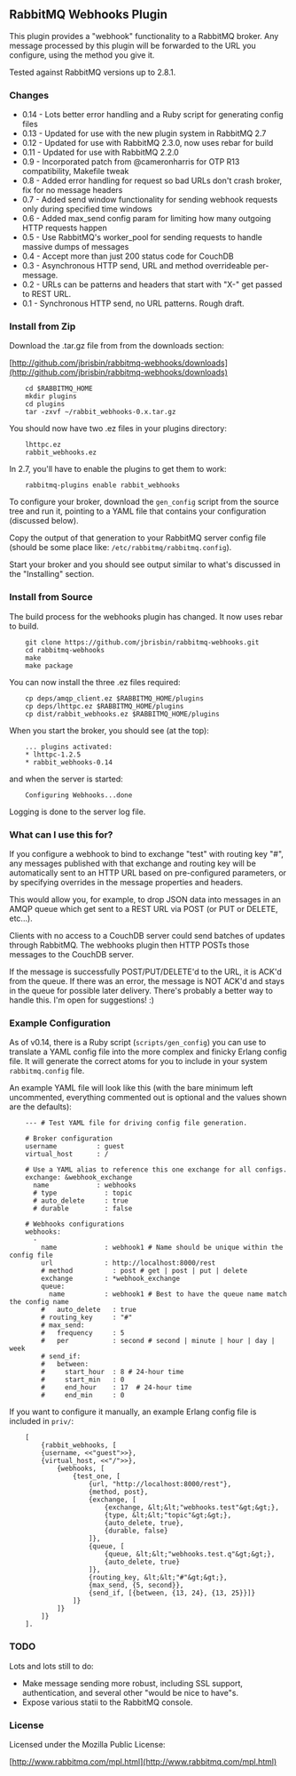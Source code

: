 ## RabbitMQ Webhooks Plugin

This plugin provides a "webhook" functionality to a RabbitMQ broker. 
Any message processed by this plugin will be forwarded to the URL 
you configure, using the method you give it. 

Tested against RabbitMQ versions up to 2.8.1.

### Changes

* 0.14 - Lots better error handling and a Ruby script for generating config files
* 0.13 - Updated for use with the new plugin system in RabbitMQ 2.7
* 0.12 - Updated for use with RabbitMQ 2.3.0, now uses rebar for build
* 0.11 - Updated for use with RabbitMQ 2.2.0
* 0.9 - Incorporated patch from @cameronharris for OTP R13 compatibility, Makefile tweak
* 0.8 - Added error handling for request so bad URLs don't crash broker, fix for no message headers
* 0.7 - Added send window functionality for sending webhook requests only during specified time windows
* 0.6 - Added max_send config param for limiting how many outgoing HTTP requests happen
* 0.5 - Use RabbitMQ's worker_pool for sending requests to handle massive dumps of messages
* 0.4 - Accept more than just 200 status code for CouchDB
* 0.3 - Asynchronous HTTP send, URL and method overrideable per-message.
* 0.2 - URLs can be patterns and headers that start with "X-" get passed to REST URL.
* 0.1 - Synchronous HTTP send, no URL patterns. Rough draft.


### Install from Zip

Download the .tar.gz file from from the downloads section:

[http://github.com/jbrisbin/rabbitmq-webhooks/downloads](http://github.com/jbrisbin/rabbitmq-webhooks/downloads)

		cd $RABBITMQ_HOME
		mkdir plugins
		cd plugins
		tar -zxvf ~/rabbit_webhooks-0.x.tar.gz

You should now have two .ez files in your plugins directory:

		lhttpc.ez
		rabbit_webhooks.ez

In 2.7, you'll have to enable the plugins to get them to work:

		rabbitmq-plugins enable rabbit_webhooks

To configure your broker, download the `gen_config` script from the source tree and run it, pointing 
to a YAML file that contains your configuration (discussed below).

Copy the output of that generation to your RabbitMQ server config file (should be some place like: 
`/etc/rabbitmq/rabbitmq.config`).

Start your broker and you should see output similar to what's discussed in the "Installing" section.

### Install from Source

The build process for the webhooks plugin has changed. It now uses rebar to build.

		git clone https://github.com/jbrisbin/rabbitmq-webhooks.git
		cd rabbitmq-webhooks
		make
		make package

You can now install the three .ez files required:

		cp deps/amqp_client.ez $RABBITMQ_HOME/plugins
		cp deps/lhttpc.ez $RABBITMQ_HOME/plugins
		cp dist/rabbit_webhooks.ez $RABBITMQ_HOME/plugins

When you start the broker, you should see (at the top):

		... plugins activated:
		* lhttpc-1.2.5
		* rabbit_webhooks-0.14

and when the server is started:

		Configuring Webhooks...done

Logging is done to the server log file.

### What can I use this for?

If you configure a webhook to bind to exchange "test" with routing key 
"#", any messages published with that exchange and routing key will be 
automatically sent to an HTTP URL based on pre-configured parameters, or 
by specifying overrides in the message properties and headers.

This would allow you, for example, to drop JSON data into messages in an 
AMQP queue which get sent to a REST URL via POST (or PUT or DELETE, etc...). 

Clients with no access to a CouchDB server could send batches of updates 
through RabbitMQ. The webhooks plugin then HTTP POSTs those messages to the 
CouchDB server.

If the message is successfully POST/PUT/DELETE'd to the URL, it is ACK'd 
from the queue. If there was an error, the message is NOT ACK'd and stays in 
the queue for possible later delivery. There's probably a better way to handle 
this. I'm open for suggestions! :)

### Example Configuration

As of v0.14, there is a Ruby script (`scripts/gen_config`) you can use to translate 
a YAML config file into the more complex and finicky Erlang config file. It will generate 
the correct atoms for you to include in your system `rabbitmq.config` file.

An example YAML file will look like this (with the bare minimum left uncommented,
everything commented out is optional and the values shown are the defaults):

		--- # Test YAML file for driving config file generation.

		# Broker configuration
		username          : guest
		virtual_host      : /

		# Use a YAML alias to reference this one exchange for all configs.
		exchange: &webhook_exchange
		  name            : webhooks
		  # type            : topic
		  # auto_delete     : true
		  # durable         : false

		# Webhooks configurations
		webhooks:
		  - 
		    name            : webhook1 # Name should be unique within the config file
		    url             : http://localhost:8000/rest
		    # method          : post # get | post | put | delete
		    exchange        : *webhook_exchange
		    queue:
		      name          : webhook1 # Best to have the queue name match the config name
		    #   auto_delete   : true
		    # routing_key     : "#"
		    # max_send:
		    #   frequency     : 5
		    #   per           : second # second | minute | hour | day | week
		    # send_if:
		    #   between: 
		    #     start_hour  : 8 # 24-hour time
		    #     start_min   : 0
		    #     end_hour    : 17  # 24-hour time
		    #     end_min     : 0

If you want to configure it manually, an example Erlang config file is included in `priv/`:

		[
			{rabbit_webhooks, [
		    {username, <<"guest">>},
		    {virtual_host, <<"/">>},
				{webhooks, [
					{test_one, [
						{url, "http://localhost:8000/rest"},
						{method, post},
						{exchange, [
							{exchange, &lt;&lt;"webhooks.test"&gt;&gt;},
							{type, &lt;&lt;"topic"&gt;&gt;},
							{auto_delete, true},
							{durable, false}
						]},
						{queue, [
							{queue, &lt;&lt;"webhooks.test.q"&gt;&gt;},
							{auto_delete, true}
						]},
						{routing_key, &lt;&lt;"#"&gt;&gt;},
						{max_send, {5, second}},
						{send_if, [{between, {13, 24}, {13, 25}}]}
					]}
				]}
			]}
		].

### TODO

Lots and lots still to do:

* Make message sending more robust, including SSL support, authentication, 
  and several other "would be nice to have"s.
* Expose various statii to the RabbitMQ console.

### License

Licensed under the Mozilla Public License:

[http://www.rabbitmq.com/mpl.html](http://www.rabbitmq.com/mpl.html)